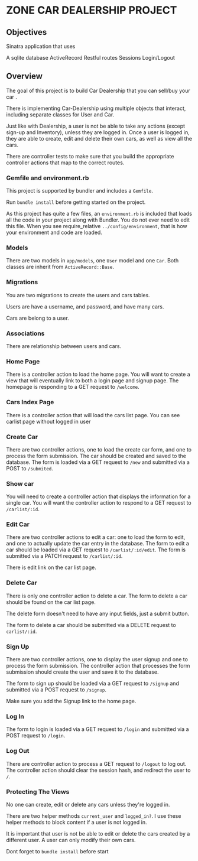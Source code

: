 # ZONE CAR DEALERSHIP PROJECT

## Objectives

Sinatra application that uses

 A sqlite database
 ActiveRecord
 Restful routes
 Sessions
 Login/Logout

## Overview

The goal of this project is to build Car Dealership that you can sell/buy your car .

There is implementing Car-Dealership using multiple objects that interact, including separate classes for User and Car.

Just like with Dealership, a user is not be able to take any actions (except sign-up and Inventory), unless they are logged in. Once a user is logged in, they are
able to create, edit and delete their own cars, as well as view all the
cars.

There are controller tests to make sure that you build the appropriate
controller actions that map to the correct routes.

### Gemfile and environment.rb

This project is supported by bundler and includes a `Gemfile`.

Run `bundle install` before getting started on the project.

As this project has quite a few files, an `environment.rb` is included that
loads all the code in your project along with Bundler. You do not ever need to
edit this file. When you see require_relative `../config/environment`, that is
how your environment and code are loaded.

### Models

There are two models in `app/models`, one `User` model and one
`Car`. Both classes are inherit from `ActiveRecord::Base`.

### Migrations

You are two migrations to create the users and cars tables.

Users are have a username, and password, and have many cars.

Cars are belong to a user.

### Associations

There are relationship between users and cars. 

### Home Page

There is a controller action to load the home page. You will want to create a view that will eventually link to both a login page and signup page. The
homepage is responding to a GET request to `/welcome`.

### Cars Index Page

There is a controller action that will load the cars list page.
You can see carlist page without logged in user

### Create Car

There are two controller actions, one to load the create car form,
and one to process the form submission. The car should be created and saved to the database. The form is loaded via a GET request to `/new` and
submitted via a POST to `/submited`.

### Show car

You will need to create a controller action that displays the information for a
single car. You will want the controller action to respond to a GET request to
`/carlist/:id`.

### Edit Car

There are two controller actions to edit a car: one to load the
form to edit, and one to actually update the car entry in the database. The
form to edit a car should be loaded via a GET request to `/carlist/:id/edit`.
The form is submitted via a PATCH request to `/carlist/:id`.

There is edit link on the car list page.

### Delete Car

There is only  one controller action to delete a car. The form to delete a
car should be found on the car list page.

The delete form doesn't need to have any input fields, just a submit button.

The form to delete a car should be submitted via a DELETE request to `carlist/:id`.

### Sign Up

There are two controller actions, one to display the user signup and
one to process the form submission. The controller action that processes the
form submission should create the user and save it to the database.

The form to sign up should be loaded via a GET request to `/signup` and
submitted via a POST request to `/signup`.

Make sure you add the Signup link to the home page.

### Log In

The form to login is loaded via a GET request to `/login` and submitted via a POST request to `/login`.

### Log Out

There are controller action to process a GET request to `/logout`
to log out. The controller action should clear the session hash, and redirect
the user to `/`.

### Protecting The Views

No one can create, edit or delete any cars unless they're logged in.

There are two helper methods `current_user` and `logged_in?`. I use these helper methods to block content if a user is not logged in.

It is important that  user is not be able to edit or delete the
cars created by a different user. A user can only modify their own cars.

Dont forget to `bundle install` before start

